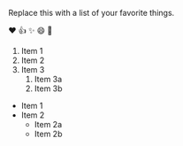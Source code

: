 Replace this with a list of your favorite things.

:heart: :+1: :sparkles: :smile: :tada:
1. Item 1
2. Item 2
3. Item 3
   1. Item 3a
   2. Item 3b
   
* Item 1
* Item 2
  * Item 2a
  * Item 2b
